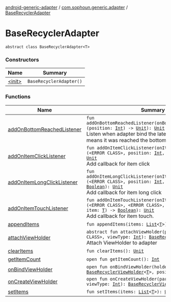 [android-generic-adapter](../../index.md) / [com.sophoun.generic.adapter](../index.md) / [BaseRecyclerAdapter](./index.md)

# BaseRecyclerAdapter

`abstract class BaseRecyclerAdapter<T>`

### Constructors

| Name | Summary |
|---|---|
| [&lt;init&gt;](-init-.md) | `BaseRecyclerAdapter()` |

### Functions

| Name | Summary |
|---|---|
| [addOnBottomReachedListener](add-on-bottom-reached-listener.md) | `fun addOnBottomReachedListener(onBottomReachedListener: (position: `[`Int`](https://kotlinlang.org/api/latest/jvm/stdlib/kotlin/-int/index.html)`) -> `[`Unit`](https://kotlinlang.org/api/latest/jvm/stdlib/kotlin/-unit/index.html)`): `[`Unit`](https://kotlinlang.org/api/latest/jvm/stdlib/kotlin/-unit/index.html)<br>Listen when adapter bind the latest item to view. It means it was reached the bottom of recycler view. |
| [addOnItemClickListener](add-on-item-click-listener.md) | `fun addOnItemClickListener(onItemClickListener: (<ERROR CLASS>, position: `[`Int`](https://kotlinlang.org/api/latest/jvm/stdlib/kotlin/-int/index.html)`, item: `[`T`](index.md#T)`) -> `[`Unit`](https://kotlinlang.org/api/latest/jvm/stdlib/kotlin/-unit/index.html)`): `[`Unit`](https://kotlinlang.org/api/latest/jvm/stdlib/kotlin/-unit/index.html)<br>Add callback for item click |
| [addOnItemLongClickListener](add-on-item-long-click-listener.md) | `fun addOnItemLongClickListener(onItemLongClickListener: (<ERROR CLASS>, position: `[`Int`](https://kotlinlang.org/api/latest/jvm/stdlib/kotlin/-int/index.html)`, item: `[`T`](index.md#T)`) -> `[`Boolean`](https://kotlinlang.org/api/latest/jvm/stdlib/kotlin/-boolean/index.html)`): `[`Unit`](https://kotlinlang.org/api/latest/jvm/stdlib/kotlin/-unit/index.html)<br>Add callback for item long click |
| [addOnItemTouchListener](add-on-item-touch-listener.md) | `fun addOnItemTouchListener(onItemTouchListener: (<ERROR CLASS>, <ERROR CLASS>, position: `[`Int`](https://kotlinlang.org/api/latest/jvm/stdlib/kotlin/-int/index.html)`, item: `[`T`](index.md#T)`) -> `[`Boolean`](https://kotlinlang.org/api/latest/jvm/stdlib/kotlin/-boolean/index.html)`): `[`Unit`](https://kotlinlang.org/api/latest/jvm/stdlib/kotlin/-unit/index.html)<br>Add callback for item touch. |
| [appendItems](append-items.md) | `fun appendItems(items: `[`List`](https://kotlinlang.org/api/latest/jvm/stdlib/kotlin.collections/-list/index.html)`<`[`T`](index.md#T)`>): `[`Unit`](https://kotlinlang.org/api/latest/jvm/stdlib/kotlin/-unit/index.html) |
| [attachViewHolder](attach-view-holder.md) | `abstract fun attachViewHolder(parent: <ERROR CLASS>, viewType: `[`Int`](https://kotlinlang.org/api/latest/jvm/stdlib/kotlin/-int/index.html)`): `[`BaseRecyclerViewHolder`](../../com.project.core.framework.adapter/-base-recycler-view-holder/index.md)`<`[`T`](index.md#T)`>`<br>Attach ViewHolder to adapter |
| [clearItems](clear-items.md) | `fun clearItems(): `[`Unit`](https://kotlinlang.org/api/latest/jvm/stdlib/kotlin/-unit/index.html) |
| [getItemCount](get-item-count.md) | `open fun getItemCount(): `[`Int`](https://kotlinlang.org/api/latest/jvm/stdlib/kotlin/-int/index.html) |
| [onBindViewHolder](on-bind-view-holder.md) | `open fun onBindViewHolder(holder: `[`BaseRecyclerViewHolder`](../../com.project.core.framework.adapter/-base-recycler-view-holder/index.md)`<`[`T`](index.md#T)`>, position: `[`Int`](https://kotlinlang.org/api/latest/jvm/stdlib/kotlin/-int/index.html)`): `[`Unit`](https://kotlinlang.org/api/latest/jvm/stdlib/kotlin/-unit/index.html) |
| [onCreateViewHolder](on-create-view-holder.md) | `open fun onCreateViewHolder(parent: <ERROR CLASS>, viewType: `[`Int`](https://kotlinlang.org/api/latest/jvm/stdlib/kotlin/-int/index.html)`): `[`BaseRecyclerViewHolder`](../../com.project.core.framework.adapter/-base-recycler-view-holder/index.md)`<`[`T`](index.md#T)`>` |
| [setItems](set-items.md) | `fun setItems(items: `[`List`](https://kotlinlang.org/api/latest/jvm/stdlib/kotlin.collections/-list/index.html)`<`[`T`](index.md#T)`>): `[`Unit`](https://kotlinlang.org/api/latest/jvm/stdlib/kotlin/-unit/index.html) |
